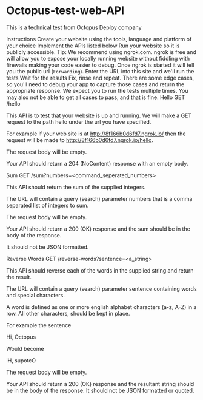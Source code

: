 # Octopus-test-web-API
This is a technical test from Octopus Deploy company


Instructions
Create your website using the tools, language and platform of your choice
Implement the APIs listed below
Run your website so it is publicly accessible. Tip: We recommend using ngrok.com. ngrok is free and will allow you to expose your locally running website without fiddling with firewalls making your code easier to debug. Once ngrok is started it will tell you the public url (`Forwarding`).
Enter the URL into this site and we'll run the tests
Wait for the results
Fix, rinse and repeat. There are some edge cases, so you'll need to debug your app to capture those cases and return the appropriate response. We expect you to run the tests multiple times. You may also not be able to get all cases to pass, and that is fine.
Hello
GET /hello

This API is to test that your website is up and running. We will make a GET request to the path hello under the url you have specified.

For example if your web site is at http://8f166b0d6fd7.ngrok.io/ then the request will be made to http://8f166b0d6fd7.ngrok.io/hello.

The request body will be empty.

Your API should return a 204 (NoContent) response with an empty body.

Sum
GET /sum?numbers=<command_seperated_numbers>

This API should return the sum of the supplied integers.

The URL will contain a query (search) parameter numbers that is a comma separated list of integers to sum.

The request body will be empty.

Your API should return a 200 (OK) response and the sum should be in the body of the response.

It should not be JSON formatted.

Reverse Words
GET /reverse-words?sentence=<a_string>

This API should reverse each of the words in the supplied string and return the result.

The URL will contain a query (search) parameter sentence containing words and special characters.

A word is defined as one or more english alphabet characters (a-z, A-Z) in a row. All other characters, should be kept in place.

For example the sentence

Hi, Octopus

Would become

iH, supotcO

The request body will be empty.

Your API should return a 200 (OK) response and the resultant string should be in the body of the response. It should not be JSON formatted or quoted.
